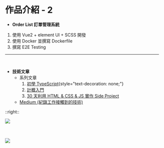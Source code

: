 # 作品介紹 - 2

* **Order List 訂單管理系統**
1. 使用 Vue2 + element UI + SCSS 開發
2. 使用 Docker 並撰寫 Dockerfile
3. 撰寫 E2E Testing

<hr />
<br />

* **技術文章**
  * 系列文章
    1. [初學 TypeScript](https://ithelp.ithome.com.tw/users/20149362/ironman/7156){style="text-decoration: none;"}
    2. [計概入門](https://ithelp.ithome.com.tw/users/20149362/ironman/6450)
    3. [30 天利用 HTML & CSS & JS 實作 Side Project](https://ithelp.ithome.com.tw/users/20149362/ironman/5625)
  * [Medium (紀錄工作接觸到的技術)](https://medium.com/@hanforwork896)

::right::

![](https://i.imgur.com/qwfx1Ta.png)
<br />
<br />
<br />

![](https://encrypted-tbn0.gstatic.com/images?q=tbn:ANd9GcQXowyh2yxBo2UBp66f-S7RMgaV5Rl1wuSibg&s)